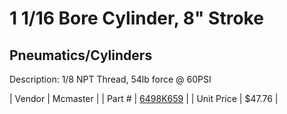 # 1 1/16 Bore Cylinder, 8" Stroke
## Pneumatics/Cylinders
Description: 	1/8 NPT Thread, 54lb force @ 60PSI 

| Vendor | Mcmaster | 
| Part # | [6498K659](http://www.mcmaster.com/) | 
| Unit Price | $47.76 | 
